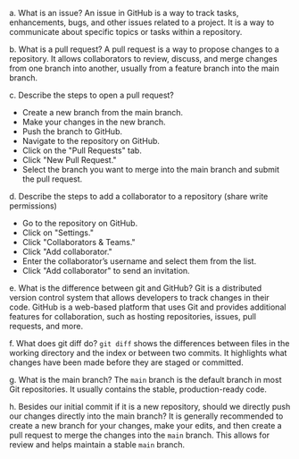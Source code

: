 a. What is an issue?
An issue in GitHub is a way to track tasks, enhancements, bugs, and other issues related to a project. It is a way to communicate about specific topics or tasks within a repository.

b. What is a pull request?
A pull request is a way to propose changes to a repository. It allows collaborators to review, discuss, and merge changes from one branch into another, usually from a feature branch into the main branch.

c. Describe the steps to open a pull request?
- Create a new branch from the main branch.
- Make your changes in the new branch.
- Push the branch to GitHub.
- Navigate to the repository on GitHub.
- Click on the "Pull Requests" tab.
- Click "New Pull Request."
- Select the branch you want to merge into the main branch and submit the pull request.

d. Describe the steps to add a collaborator to a repository (share write permissions)
- Go to the repository on GitHub.
- Click on "Settings."
- Click "Collaborators & Teams."
- Click "Add collaborator."
- Enter the collaborator’s username and select them from the list.
- Click "Add collaborator" to send an invitation.

e. What is the difference between git and GitHub?
Git is a distributed version control system that allows developers to track changes in their code. GitHub is a web-based platform that uses Git and provides additional features for collaboration, such as hosting repositories, issues, pull requests, and more.

f. What does git diff do?
`git diff` shows the differences between files in the working directory and the index or between two commits. It highlights what changes have been made before they are staged or committed.

g. What is the main branch?
The `main` branch is the default branch in most Git repositories. It usually contains the stable, production-ready code.

h. Besides our initial commit if it is a new repository, should we directly push our changes directly into the main branch?
It is generally recommended to create a new branch for your changes, make your edits, and then create a pull request to merge the changes into the `main` branch. This allows for review and helps maintain a stable `main` branch.
